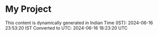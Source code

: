 # My Project

This content is dynamically generated in Indian Time (IST): 2024-06-16 23:53:20 IST
Converted to UTC: 2024-06-16 18:23:20 UTC
